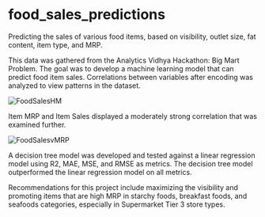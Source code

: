 # food_sales_predictions
Predicting the sales of various food items, based on visibility, outlet size, fat content, item type, and MRP. 

This data was gathered from the Analytics Vidhya Hackathon: Big Mart Problem. The goal was to develop a machine learning model that can predict food item sales. Correlations between variables after encoding was analyzed to view patterns in the dataset.

![FoodSalesHM](https://user-images.githubusercontent.com/91214731/142919128-fb466ce3-7423-4e4a-aea5-54f5836ad1fa.png)

Item MRP and Item Sales displayed a moderately strong correlation that was examined further.

![FoodSalesvMRP](https://user-images.githubusercontent.com/91214731/142919715-0692f607-6f8f-43be-9519-06b82adc6b39.png)

A decision tree model was developed and tested against a linear regression model using R2, MAE, MSE, and RMSE as metrics. The decision tree model outperformed the linear regression model on all metrics.

Recommendations for this project include maximizing the visibility and promoting items that are high MRP in starchy foods, breakfast foods, and seafoods categories, especially in Supermarket Tier 3 store types.
